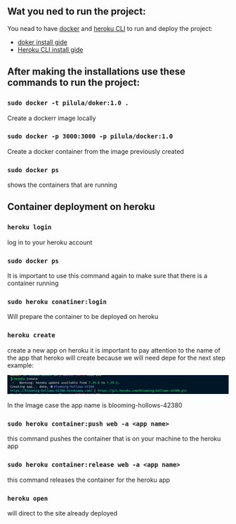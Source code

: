 ## Wat you ned to run the project:

You nead to have [docker](https://docs.docker.com/install/linux/docker-ce/ubuntu/) and [heroku CLI](https://devcenter.heroku.com/articles/heroku-cli#download-and-install) to run and deploy the project:

 - [doker install gide](https://docs.docker.com/install/linux/docker-ce/ubuntu/)
 - [Heroku CLI install gide](https://devcenter.heroku.com/articles/heroku-cli#download-and-install)

## After making the installations use these commands to run the project:

### `sudo docker -t pilula/doker:1.0 .`

Create a dockerr image locally

### `sudo docker -p 3000:3000 -p pilula/docker:1.0`

Create a docker container from the image previously created

### `sudo docker ps`

shows the containers that are running

## Container deployment on heroku

### `heroku login`

log in to your heroku account

### `sudo docker ps`

It is important to use this command again to make sure that there is a container running

### `sudo heroku conatiner:login`

Will prepare the container to be deployed on heroku

### `heroku create`

create a new app on heroku it is important to pay attention to the name of the app that heroko will create because we will need depe for the next step example:

![Alt text](src/captura.png?raw=true "Optional Title")

In the Image case the app name is blooming-hollows-42380


### `sudo heroku container:push web -a <app name>`

this command pushes the container that is on your machine to the heroku app

### `sudo heroku container:release web -a <app name>`

this command releases the container for the heroku app

### `heroku open`

will direct to the site already deployed


